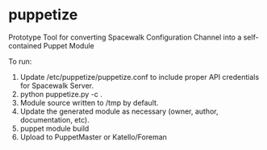puppetize
=========

Prototype Tool for converting Spacewalk Configuration Channel into a self-contained Puppet Module

To run:

1. Update /etc/puppetize/puppetize.conf to include proper API credentials for Spacewalk Server.
2. python puppetize.py -c <config-channel>.
3. Module source written to /tmp by default.
4. Update the generated module as necessary (owner, author, documentation, etc).
5. puppet module build
6. Upload to PuppetMaster or Katello/Foreman
